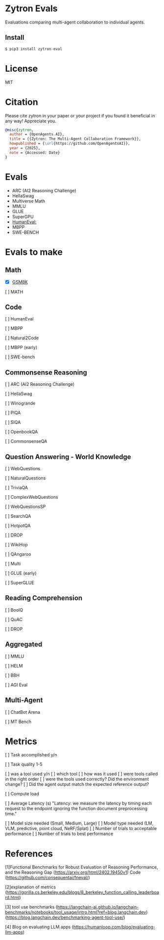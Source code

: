 # Zytron Evals
Evaluations comparing multi-agent collaboration to individual agents. 

## Install

```bash
$ pip3 install zytron-eval
```




# License
MIT


# Citation
Please cite zytron in your paper or your project if you found it beneficial in any way! Appreciate you.

```bibtex
@misc{zytron,
  author = {OpenAgents AI},
  title = {{Zytron: The Multi-Agent Collaboration Framework}},
  howpublished = {\url{https://github.com/OpenAgentsAI}},
  year = {2025},
  note = {Accessed: Date}
}
```

# Evals
- ARC (AI2 Reasoning Challenge)
- HellaSwag
- Multiverse Math
- MMLU
- GLUE
- SuperGPU
- [HumanEval: ](https://paperswithcode.com/sota/code-generation-on-humaneval)
- MBPP
- SWE-BENCH

# Evals to make

## Math
- [x] [GSM8K](https://huggingface.co/datasets/openai/gsm8k)

[ ] MATH

## Code
[ ] HumanEval

[ ] MBPP 

[ ] Natural2Code

[ ] MBPP (early)

[ ] SWE-bench

## Commonsense Reasoning
[ ] ARC (AI2 Reasoning Challenge)

[ ] HellaSwag

[ ] Winogrande

[ ] PIQA

[ ] SIQA

[ ] OpenbookQA

[ ] CommonsenseQA

## Question Answering - World Knowledge
[ ] WebQuestions

[ ] NaturalQuestions

[ ] TriviaQA

[ ] ComplexWebQuestions

[ ] WebQuestionsSP

[ ] SearchQA

[ ] HotpotQA

[ ] DROP

[ ] WikiHop

[ ] QAngaroo

[ ] Multi

[ ] GLUE (early)

[ ] SuperGLUE

## Reading Comprehension

[ ] BoolQ

[ ] QuAC

[ ] DROP

## Aggregated

[ ] MMLU

[ ] HELM

[ ] BBH

[ ] AGI Eval 

## Multi-Agent

[ ] ChatBot Arena

[ ] MT Bench



# Metrics

[ ] Task accomplished y/n

[ ] Task quality 1-5

[ ] was a tool used y/n
   [ ] which tool
   [ ] how was it used
   [ ] were tools called in the right order
   [ ] were the tools used correctly? Did the environment change?
   [ ] Did the agent output match the expected reference output?

[ ] Compute load

[ ] Average Latency (s)
    "Latency: we measure the latency by timing each request to the endpoint ignoring the function document preprocessing time."

[ ] Model size needed (Small, Medium, Large)
[ ] Model type needed (LM, VLM, predictive, point cloud, NeRF/Splat)
[ ] Number of trials to acceptable performance
[ ] Number of trials to best performance

# References

[1]Functional Benchmarks for Robust Evaluation of Reasoning Performance, and the Reasoning Gap (https://arxiv.org/html/2402.19450v1) Code (https://github.com/consequentai/fneval/)

[2]explanation of metrics (https://gorilla.cs.berkeley.edu/blogs/8_berkeley_function_calling_leaderboard.html)

[3] tool use benchmarks (https://langchain-ai.github.io/langchain-benchmarks/notebooks/tool_usage/intro.html?ref=blog.langchain.dev) (https://blog.langchain.dev/benchmarking-agent-tool-use/)

[4] Blog on evaluating LLM apps (https://humanloop.com/blog/evaluating-llm-apps)
